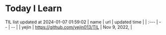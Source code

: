 # Today I Learn 
TIL list updated at 2024-01-07 01:59:02
| name | url | updated time |
| :--- | -- | -- |
| yejin | https://github.com/yejin013/TIL | Nov 9, 2022,  |
